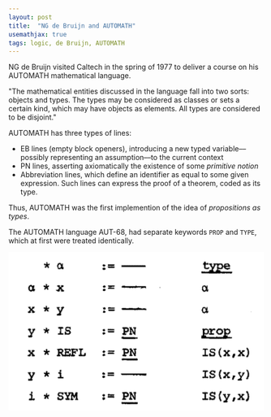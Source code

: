 ```yaml
---
layout: post
title:  "NG de Bruijn and AUTOMATH"
usemathjax: true 
tags: logic, de Bruijn, AUTOMATH
---
```


NG de Bruijn visited Caltech in the spring of 1977 to deliver a course on his AUTOMATH mathematical language.

"The mathematical entities discussed in the language fall into two sorts: objects and types. The types may be considered as classes or sets a certain kind, which may have objects as elements. All types are considered to be disjoint."

AUTOMATH has three types of lines: 

- EB lines (empty block openers), introducing a new typed variable––possibly representing an assumption––to the current context
- PN lines, asserting axiomatically the existence of some *primitive notion* 
- Abbreviation lines, which define an identifier as equal to some given expression. Such lines can express the proof of a theorem, coded as its type.

Thus, AUTOMATH was the first implemention of the idea of *propositions as types*.




The AUTOMATH language AUT-68, had separate keywords `PROP` and `TYPE`, which at first were treated identically.


![AUTOMATH text](/images/AUTOMATH-book-equality.png)

